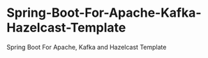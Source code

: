 # Spring-Boot-For-Apache-Kafka-Hazelcast-Template
Spring Boot For Apache, Kafka and Hazelcast Template
